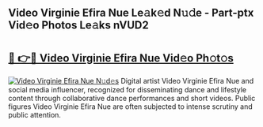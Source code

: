 ## Video Virginie Efira Nue Le𝚊k𝚎d N𝚞𝚍e - Part-ptx Vid𝚎o Photos Le𝚊ks nVUD2

# <h2><a href="http://fb7ppn.evod.top/?m=Video+Virginie+Efira+Nue">🔗 👉🔴 Video Virginie Efira Nue Vid𝚎o Ph𝚘t𝚘s</a></h2>

[![Video Virginie Efira Nue N𝚞d𝚎s](https://i.imgur.com/8V9OHl7.gif)](http://fb7ppn.evod.top/?m=Video+Virginie+Efira+Nue)
Digital artist Video Virginie Efira Nue and social media influencer, recognized for disseminating dance and lifestyle content through collaborative dance performances and short videos. Public figures Video Virginie Efira Nue are often subjected to intense scrutiny and public attention. 
